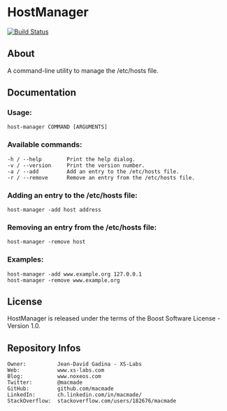 HostManager
===========

[![Build Status](https://travis-ci.org/macmade/host-manager.svg?branch=master)](https://travis-ci.org/macmade/host-manager)

About
-----

A command-line utility to manage the /etc/hosts file.

Documentation
-------------

### Usage:

    host-manager COMMAND [ARGUMENTS]

### Available commands:

    -h / --help        Print the help dialog.
    -v / --version     Print the version number.
    -a / --add         Add an entry to the /etc/hosts file.
    -r / --remove      Remove an entry from the /etc/hosts file.

### Adding an entry to the /etc/hosts file:

    host-manager -add host address

### Removing an entry from the /etc/hosts file:

    host-manager -remove host

### Examples:

    host-manager -add www.example.org 127.0.0.1
    host-manager -remove www.example.org


License
-------

HostManager is released under the terms of the Boost Software License - Version 1.0.

Repository Infos
----------------

    Owner:			Jean-David Gadina - XS-Labs
    Web:			www.xs-labs.com
    Blog:			www.noxeos.com
    Twitter:		@macmade
    GitHub:			github.com/macmade
    LinkedIn:		ch.linkedin.com/in/macmade/
    StackOverflow:	stackoverflow.com/users/182676/macmade

